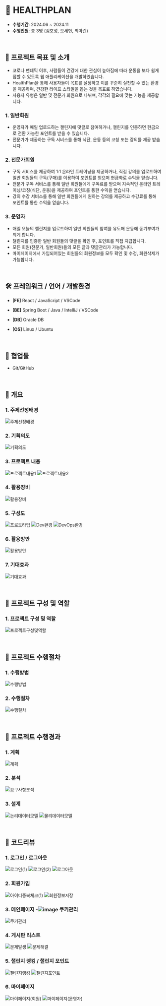 # 🦾 HEALTHPLAN

- **수행기간**: 2024.06 ~ 2024.11
- **수행인원**: 총 3명 (김호성, 오세헌, 최아린)

<br />

## 📂 프로젝트 목표 및 소개

- 코로나 팬데믹 이후, 사람들이 건강에 대한 관심이 높아짐에 따라 운동을 보다 쉽게 접할 수 있도록 웹 애플리케이션을 개발하였습니다.
- HealthPlan을 통해 사용자들이 목표를 설정하고 이를 꾸준히 실천할 수 있는 환경을 제공하며, 건강한 라이프 스타일을 돕는 것을 목표로 하였습니다.
- 사용자 유형은 일반 및 전문가 회원으로 나뉘며, 각각의 필요에 맞는 기능을 제공합니다.


### 1. 일반회원
- 운영자가 매일 업로드하는 챌린지에 댓글로 참여하거나, 챌린지를 인증하면 현금으로 전환 가능한 포인트를 받을 수 있습니다.
- 전문가가 제공하는 구독 서비스를 통해 식단, 운동 등의 코칭 또는 강의를 제공 받습니다.

### 2. 전문가회원
- 구독 서비스를 제공하여 1:1 온라인 트레이닝을 제공하거나, 직접 강의를 업로드하여 일반 회원들의 구독(구매)를 이용하여 포인트를 얻으며 현금화로 수익을 얻습니다.
- 전문가 구독 서비스를 통해 일반 회원들에게 구독료를 받으며 지속적인 온라인 트레이닝/코칭(식단, 운동)을 제공하여 포인트를 통한 수익을 얻습니다.
- 강의 수강 서비스를 통해 일반 회원들에게 원하는 강의를 제공하고 수강료를 통해 포인트를 통한 수익을 얻습니다.

### 3. 운영자
- 매일 오늘의 챌린지를 업로드하여 일반 회원들의 참여를 유도해 운동에 동기부여가 되게 합니다.
- 챌린지를 인증한 일반 회원들의 댓글을 확인 후, 포인트를 직접 지급합니다.
- 모든 회원(전문가, 일반회원)들의 모든 글과 댓글관리가 가능합니다.
- 마이페이지에서 가입되어있는 회원들의 회원정보를 모두 확인 및 수정, 회원삭제가 가능합니다.

<br />

## 🛠️ 프레임워크 / 언어 / 개발환경

- **[FE]** React / JavaScript / VSCode

- **[BE]** Spring Boot / Java / IntelliJ / VSCode

- **[DB]** Oracle DB

- **[OS]** Linux / Ubuntu

<br />

## 🤝 협업툴

- Git/GitHub

<br />

## 🌼 개요
### 1. 주제선정배경
![주제선정배경](https://github.com/CHOI-AHRIN/HealthPlan/blob/master/me/01.%20%ED%94%84%EB%A1%9C%EC%A0%9D%ED%8A%B8%EC%A3%BC%EC%A0%9C%EC%84%A0%EC%A0%95%EB%B0%B0%EA%B2%BD.png)

### 2. 기획의도
![기획의도](https://github.com/CHOI-AHRIN/HealthPlan/blob/master/me/02.%20%ED%94%84%EB%A1%9C%EC%A0%9D%ED%8A%B8%EA%B8%B0%ED%9A%8D%EC%9D%98%EB%8F%84.png)

### 3. 프로젝트 내용
![프로젝트내용1](https://github.com/CHOI-AHRIN/HealthPlan/blob/master/me/03.%20%ED%94%84%EB%A1%9C%EC%A0%9D%ED%8A%B8%EB%82%B4%EC%9A%A91.png)
![프로젝트내용2](https://github.com/CHOI-AHRIN/HealthPlan/blob/master/me/04.%20%ED%94%84%EB%A1%9C%EC%A0%9D%ED%8A%B8%EB%82%B4%EC%9A%A92.png)

### 4. 활용장비
![활용장비](https://github.com/CHOI-AHRIN/HealthPlan/blob/master/me/05.%20%ED%99%9C%EC%9A%A9%EC%9E%A5%EB%B9%84.png)

### 5. 구성도
![프로토타입](https://github.com/CHOI-AHRIN/HealthPlan/blob/master/me/06.%20%EA%B5%AC%EC%84%B1%EB%8F%84%ED%94%84%EB%A1%9C%ED%86%A0%ED%83%80%EC%9E%85.png)
![Dev환경](https://github.com/CHOI-AHRIN/HealthPlan/blob/master/me/07.%20%EA%B5%AC%EC%84%B1%EB%8F%84%EA%B0%9C%EB%B0%9C%ED%99%98%EA%B2%BD.png)
![DevOps환경](https://github.com/CHOI-AHRIN/HealthPlan/blob/master/me/08.%20%EA%B5%AC%EC%84%B1%EB%8F%84%EC%9A%B4%EC%98%81%ED%99%98%EA%B2%BD.png)

### 6. 활용방안
![활용방안](https://github.com/CHOI-AHRIN/HealthPlan/blob/master/me/09.%20%ED%99%9C%EC%9A%A9%EB%B0%A9%EC%95%88.png)

### 7. 기대효과
![기대효과](https://github.com/CHOI-AHRIN/HealthPlan/blob/master/me/10.%20%EA%B8%B0%EB%8C%80%ED%9A%A8%EA%B3%BC.png)

<br />


## 🌼 프로젝트 구성 및 역할
### 1. 프로젝트 구성 및 역할
![프로젝트구성및역할](https://github.com/CHOI-AHRIN/HealthPlan/blob/master/me/11.%20%ED%94%84%EB%A1%9C%EC%A0%9D%ED%8A%B8%EA%B5%AC%EC%84%B1%EB%B0%8F%EC%97%AD%ED%95%A0.png)


<br />


## 🌼 프로젝트 수행절차
### 1. 수행방법
![수행방법](https://github.com/CHOI-AHRIN/HealthPlan/blob/master/me/12.%20%EC%88%98%ED%96%89%EB%B0%A9%EB%B2%95.png)

### 2. 수행절차
![수행절차](https://github.com/CHOI-AHRIN/HealthPlan/blob/master/me/13.%20%EC%88%98%ED%96%89%EC%A0%88%EC%B0%A8.png)


<br />

## 🌼 프로젝트 수행경과
### 1. 계획
![계획](https://github.com/CHOI-AHRIN/HealthPlan/blob/master/me/14.%20%EC%88%98%ED%96%89%EA%B2%BD%EA%B3%BC%EA%B3%84%ED%9A%8D.png)

### 2. 분석
![요구사항분석](https://github.com/CHOI-AHRIN/HealthPlan/blob/master/me/15.%20%EC%88%98%ED%96%89%EA%B2%BD%EA%B3%BC%EC%9A%94%EA%B5%AC%EC%82%AC%ED%95%AD%EB%B6%84%EC%84%9D.png)

### 3. 설계
![논리데이터모델](https://github.com/CHOI-AHRIN/HealthPlan/blob/master/me/16.%20%EC%88%98%ED%96%89%EA%B2%BD%EA%B3%BC%EC%84%A4%EA%B3%84%EB%85%BC%EB%A6%AC.png)
![물리데이터모델](https://github.com/CHOI-AHRIN/HealthPlan/blob/master/me/17.%20%EC%88%98%ED%96%89%EA%B2%BD%EA%B3%BC%EC%84%A4%EA%B3%84%EB%AC%BC%EB%A6%AC.png)

<br />

## 🌼 코드리뷰
### 1. 로그인 / 로그아웃
![로그인(1)](https://github.com/CHOI-AHRIN/HealthPlan/blob/master/me/21.%20%EB%A1%9C%EA%B7%B8%EC%9D%B8(1).png)
![로그인(2)](https://github.com/CHOI-AHRIN/HealthPlan/blob/master/me/22.%20%EB%A1%9C%EA%B7%B8%EC%9D%B8(2).png)
![로그아웃](https://github.com/CHOI-AHRIN/HealthPlan/blob/master/me/23.%20%EB%A1%9C%EA%B7%B8%EC%95%84%EC%9B%83.png)

### 2. 회원가입
![아이디중복체크(1)](https://github.com/CHOI-AHRIN/HealthPlan/blob/master/me/24.%20%EC%95%84%EC%9D%B4%EB%94%94%20%EC%A4%91%EB%B3%B5%EC%B2%B4%ED%81%AC(1).png)
![회원정보저장](https://github.com/CHOI-AHRIN/HealthPlan/blob/master/me/25.%20%EC%95%84%EC%9D%B4%EB%94%94%20%EC%A4%91%EB%B3%B5%EC%B2%B4%ED%81%AC(2).png)

### 3. 메인페이지 -![image](https://github.com/user-attachments/assets/90d376b5-7978-46e8-bf32-7c35e7e21fa6) 쿠키관리
![쿠키관리](https://github.com/CHOI-AHRIN/HealthPlan/blob/master/me/26.%20%EC%BF%A0%ED%82%A4%EA%B4%80%EB%A6%AC.png)

### 4. 게시판 리스트
![문제발생](https://github.com/CHOI-AHRIN/HealthPlan/blob/master/me/27.%20%EA%B2%8C%EC%8B%9C%ED%8C%90%20%EB%A6%AC%EC%8A%A4%ED%8A%B8%20-%20%EB%AC%B8%EC%A0%9C%EB%B0%9C%EC%83%9D.png)
![문제해결](https://github.com/CHOI-AHRIN/HealthPlan/blob/master/me/28.%20%EA%B2%8C%EC%8B%9C%ED%8C%90%20%EB%A6%AC%EC%8A%A4%ED%8A%B8%20-%20%EB%AC%B8%EC%A0%9C%ED%95%B4%EA%B2%B0.png)

### 5. 챌린지 랭킹 / 챌린지 포인트
![챌린지랭킹](https://github.com/CHOI-AHRIN/HealthPlan/blob/master/me/29.%20%EC%B1%8C%EB%A6%B0%EC%A7%80%20%EB%9E%AD%ED%82%B9.png)
![챌린지포인트](https://github.com/CHOI-AHRIN/HealthPlan/blob/master/me/30.%20%EC%B1%8C%EB%A6%B0%EC%A7%80%20%ED%8F%AC%EC%9D%B8%ED%8A%B8.png)

### 6. 마이페이지
![마이페이지(회원)](https://github.com/CHOI-AHRIN/HealthPlan/blob/master/me/31.%20%EB%A7%88%EC%9D%B4%ED%8E%98%EC%9D%B4%EC%A7%80(%ED%9A%8C%EC%9B%90).png)
![마이페이지(운영자)](https://github.com/CHOI-AHRIN/HealthPlan/blob/master/me/32.%20%EB%A7%88%EC%9D%B4%ED%8E%98%EC%9D%B4%EC%A7%80(%EC%9A%B4%EC%98%81%EC%9E%90).png)
